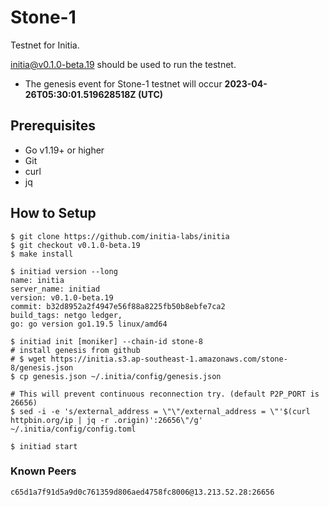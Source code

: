 # Stone-1

Testnet for Initia.

[initia@v0.1.0-beta.19](https://github.com/initia-labs/initia/releases/tag/v0.1.0-beta.19) should be used to run the testnet.

- The genesis event for Stone-1 testnet will occur **2023-04-26T05:30:01.519628518Z (UTC)**

## Prerequisites
* Go v1.19+ or higher
* Git
* curl
* jq

## How to Setup

```shell
$ git clone https://github.com/initia-labs/initia
$ git checkout v0.1.0-beta.19
$ make install

$ initiad version --long
name: initia
server_name: initiad
version: v0.1.0-beta.19
commit: b32d8952a2f4947e56f88a8225fb50b8ebfe7ca2
build_tags: netgo ledger,
go: go version go1.19.5 linux/amd64

$ initiad init [moniker] --chain-id stone-8
# install genesis from github
# $ wget https://initia.s3.ap-southeast-1.amazonaws.com/stone-8/genesis.json
$ cp genesis.json ~/.initia/config/genesis.json

# This will prevent continuous reconnection try. (default P2P_PORT is 26656)
$ sed -i -e 's/external_address = \"\"/external_address = \"'$(curl httpbin.org/ip | jq -r .origin)':26656\"/g' ~/.initia/config/config.toml

$ initiad start
```

### Known Peers
```
c65d1a7f91d5a9d0c761359d806aed4758fc8006@13.213.52.28:26656
```
